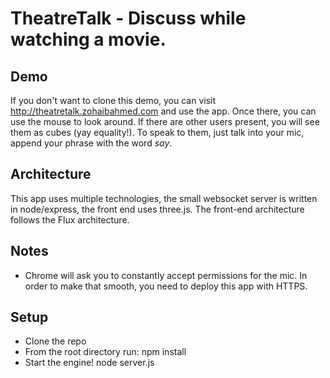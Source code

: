 # TheatreTalk - Discuss while watching a movie.

## Demo

If you don't want to clone this demo, you can visit http://theatretalk.zohaibahmed.com and use the app. Once there, you can use the mouse to look around. If there are other users present, you will see them as cubes (yay equality!). To speak to them, just talk into your mic, append your phrase with the word *say*. 

## Architecture

This app uses multiple technologies, the small websocket server is written in node/express, the front end uses three.js. The front-end architecture follows the Flux architecture. 

## Notes

* Chrome will ask you to constantly accept permissions for the mic. In order to make that smooth, you need to deploy this app with HTTPS.

## Setup

* Clone the repo
* From the root directory run: npm install
* Start the engine! node server.js
